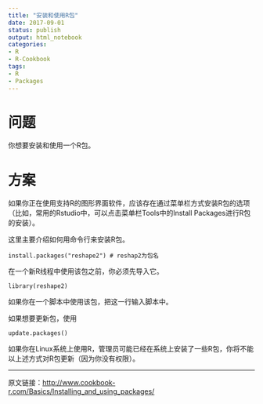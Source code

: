 ```yaml
---
title: "安装和使用R包"
date: 2017-09-01
status: publish
output: html_notebook
categories: 
- R
- R-Cookbook
tags:
- R
- Packages
---
```

 
 
# 问题
 
你想要安装和使用一个R包。
 
<!-- more -->
 
# 方案
 
如果你正在使用支持R的图形界面软件，应该存在通过菜单栏方式安装R包的选项（比如，常用的Rstudio中，可以点击菜单栏Tools中的Install Packages进行R包的安装）。
 
这里主要介绍如何用命令行来安装R包。
 
```
install.packages("reshape2") # reshap2为包名
```
 
在一个新R线程中使用该包之前，你必须先导入它。
 
```
library(reshape2)
```
如果你在一个脚本中使用该包，把这一行输入脚本中。
 
如果想要更新包，使用
```
update.packages()
```
 
如果你在Linux系统上使用R，管理员可能已经在系统上安装了一些R包，你将不能以上述方式对R包更新（因为你没有权限）。
 
********
 
原文链接：<http://www.cookbook-r.com/Basics/Installing_and_using_packages/>
